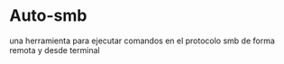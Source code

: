 # Auto-smb
una herramienta para ejecutar comandos en el protocolo smb de forma remota y desde terminal

